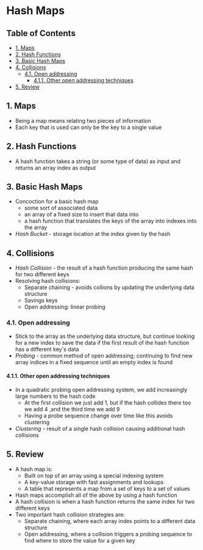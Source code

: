 # Hash Maps <!-- omit from toc -->
## Table of Contents <!-- omit from toc -->
- [1. Maps](#1-maps)
- [2. Hash Functions](#2-hash-functions)
- [3. Basic Hash Maps](#3-basic-hash-maps)
- [4. Collisions](#4-collisions)
  - [4.1. Open addressing](#41-open-addressing)
    - [4.1.1. Other open addressing techniques](#411-other-open-addressing-techniques)
- [5. Review](#5-review)

## 1. Maps 

- Being a map means relating two pieces of information
- Each key that is used can only be the key to a single value

## 2. Hash Functions

- A hash function takes a string (or some type of data) as input and returns an array index as output

## 3. Basic Hash Maps

- Concoction for a basic hash map
  - some sort of associated data
  - an array of a fixed size to insert that data into
  - a hash function that translates the keys of the array into indexes into the array
- *Hash Bucket* - storage location at the index given by the hash

## 4. Collisions

- *Hash Collision* - the result of a hash function producing the same hash for two different keys
- Resolving hash collisions:
  - Separate chaining - avoids collions by updating the underlying data structure
  - Savings keys
  - Open addressing: linear probing

### 4.1. Open addressing

- Stick to the array as the underlying data structure, but continue looking for a new index to save the data if the first result of the hash function has a different key's data
- *Probing* - common method of open addressing; continuing to find new array indices in a fixed sequence until an empty index is found

#### 4.1.1. Other open addressing techniques

- In a quadratic probing open addressing system, we add increasingly large numbers to the hash code
  - At the first collision we just add 1, but if the hash collides there too we add 4 ,and the third time we add 9
  - Having a probe sequence change over time like this avoids clustering
- *Clustering* - result of a single hash collision causing additional hash collisions

## 5. Review

- A hash map is:
  - Built on top of an array using a special indexing system
  - A key-value storage with fast assignments and lookups
  - A table that represents a map from a set of keys to a set of values
- Hash maps accomplish all of the above by using a hash function
- A hash collision is when a hash function returns the same index for two different keys
- Two important hash collision strategies are:
  - Separate chaining, where each array index points to a different data structure
  - Open addressing, where a collision triggers a probing sequence to find where to store the value for a given key